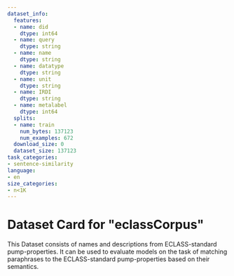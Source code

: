 ```yaml
---
dataset_info:
  features:
  - name: did
    dtype: int64
  - name: query
    dtype: string
  - name: name
    dtype: string
  - name: datatype
    dtype: string
  - name: unit
    dtype: string
  - name: IRDI
    dtype: string
  - name: metalabel
    dtype: int64
  splits:
  - name: train
    num_bytes: 137123
    num_examples: 672
  download_size: 0
  dataset_size: 137123
task_categories:
- sentence-similarity
language:
- en
size_categories:
- n<1K
---
```

# Dataset Card for "eclassCorpus"

This Dataset consists of names and descriptions from ECLASS-standard pump-properties. It can be used to evaluate models on the task of matching paraphrases to the ECLASS-standard pump-properties based on their semantics.